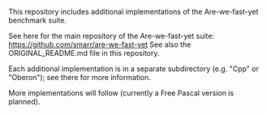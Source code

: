 This repository includes additional implementations of the Are-we-fast-yet benchmark suite.

See here for the main repository of the Are-we-fast-yet suite: https://github.com/smarr/are-we-fast-yet
See also the ORIGINAL_README.md file in this repository.

Each additional implementation is in a separate subdirectory (e.g. "Cpp" or "Oberon"); see there for more information.

More implementations will follow (currently a Free Pascal version is planned).
